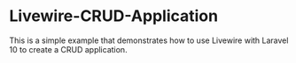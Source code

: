 # Livewire-CRUD-Application
This is a simple example that demonstrates how to use Livewire with Laravel 10 to create a CRUD application.
